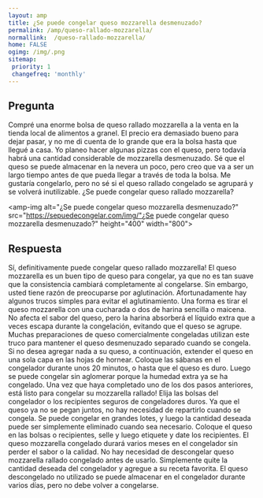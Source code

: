 ```yaml
---
layout: amp
title: ¿Se puede congelar queso mozzarella desmenuzado?  
permalink: /amp/queso-rallado-mozzarella/
normallink:  /queso-rallado-mozzarella/
home: FALSE
ogimg: /img/.png
sitemap:
 priority: 1
 changefreq: 'monthly'
---
```




## Pregunta

Compré una enorme bolsa de queso rallado mozzarella a la venta en la tienda local de alimentos a granel. El precio era demasiado bueno para dejar pasar, y no me di cuenta de lo grande que era la bolsa hasta que llegué a casa. Yo planeo hacer algunas pizzas con el queso, pero todavía habrá una cantidad considerable de mozzarella desmenuzado. Sé que el queso se puede almacenar en la nevera un poco, pero creo que va a ser un largo tiempo antes de que pueda llegar a través de toda la bolsa. Me gustaría congelarlo, pero no sé si el queso rallado congelado se agrupará y se volverá inutilizable. ¿Se puede congelar queso rallado mozzarella?


<amp-img alt="¿Se puede congelar queso mozzarella desmenuzado?" src="https://sepuedecongelar.com/img/"¿Se puede congelar queso mozzarella desmenuzado?" height="400" width="800"></amp-img>


## Respuesta

Sí, definitivamente puede congelar queso rallado mozzarella! El queso mozzarella es un buen tipo de queso para congelar, ya que no es tan suave que la consistencia cambiará completamente al congelarse. Sin embargo, usted tiene razón de preocuparse por aglutinación. Afortunadamente hay algunos trucos simples para evitar el aglutinamiento.
Una forma es tirar el queso mozzarella con una cucharada o dos de harina sencilla o maicena. No afecta el sabor del queso, pero la harina absorberá el líquido extra que a veces escapa durante la congelación, evitando que el queso se agrupe. Muchas preparaciones de queso comercialmente congeladas utilizan este truco para mantener el queso desmenuzado separado cuando se congela. Si no desea agregar nada a su queso, a continuación, extender el queso en una sola capa en las hojas de hornear. Coloque las sábanas en el congelador durante unos 20 minutos, o hasta que el queso es duro. Luego se puede congelar sin aglomerar porque la humedad extra ya se ha congelado.
Una vez que haya completado uno de los dos pasos anteriores, está listo para congelar su mozzarella rallado! Elija las bolsas del congelador o los recipientes seguros de congeladores duros. Ya que el queso ya no se pegan juntos, no hay necesidad de repartirlo cuando se congela. Se puede congelar en grandes lotes, y luego la cantidad deseada puede ser simplemente eliminado cuando sea necesario. Coloque el queso en las bolsas o recipientes, selle y luego etiquete y date los recipientes. El queso mozzarella congelado durará varios meses en el congelador sin perder el sabor o la calidad.
No hay necesidad de descongelar queso mozzarella rallado congelado antes de usarlo. Simplemente quite la cantidad deseada del congelador y agregue a su receta favorita. El queso descongelado no utilizado se puede almacenar en el congelador durante varios días, pero no debe volver a congelarse.